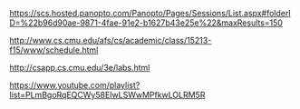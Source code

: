 https://scs.hosted.panopto.com/Panopto/Pages/Sessions/List.aspx#folderID=%22b96d90ae-9871-4fae-91e2-b1627b43e25e%22&maxResults=150

http://www.cs.cmu.edu/afs/cs/academic/class/15213-f15/www/schedule.html


http://csapp.cs.cmu.edu/3e/labs.html

https://www.youtube.com/playlist?list=PLmBgoRqEQCWy58EIwLSWwMPfkwLOLRM5R

